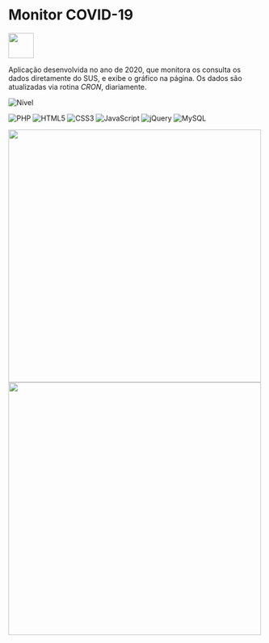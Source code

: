 # Monitor COVID-19 

<img src="https://github.com/lucasaol/covid-19/assets/39139201/2bdd9fde-7c1d-4a5a-86c5-37e1b8f2d132" width="50">

Aplicação desenvolvida no ano de 2020, que monitora os consulta os dados diretamente do SUS, e exibe o gráfico na página.
Os dados são atualizadas via rotina *CRON*, diariamente.

![Nível](https://img.shields.io/badge/n%C3%ADvel-Básico-green?style=for-the-badge)

![PHP](https://img.shields.io/badge/php-%23777BB4.svg?style=for-the-badge&logo=php&logoColor=white)
![HTML5](https://img.shields.io/badge/html5-%23E34F26.svg?style=for-the-badge&logo=html5&logoColor=white)
![CSS3](https://img.shields.io/badge/css3-%231572B6.svg?style=for-the-badge&logo=css3&logoColor=white)
![JavaScript](https://img.shields.io/badge/javascript-%23323330.svg?style=for-the-badge&logo=javascript&logoColor=%23F7DF1E)
![jQuery](https://img.shields.io/badge/jquery-%230769AD.svg?style=for-the-badge&logo=jquery&logoColor=white)
![MySQL](https://img.shields.io/badge/mysql-%2300f.svg?style=for-the-badge&logo=mysql&logoColor=white)

<div>
  <img src="https://github.com/lucasaol/covid-19/assets/39139201/b24c4cb0-df71-4d59-a29b-09e55f5679d8" width="500">
  <img src="https://github.com/lucasaol/covid-19/assets/39139201/7b09ed5a-099c-4287-952a-90552eb8d6c0" width="500">
</div>
